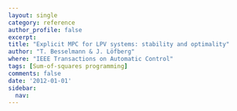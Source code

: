 ```yaml
---
layout: single
category: reference
author_profile: false
excerpt: 
title: "Explicit MPC for LPV systems: stability and optimality"
author: "T. Besselmann & J. Löfberg"
where: "IEEE Transactions on Automatic Control"
tags: [Sum-of-squares programming]
comments: false
date: '2012-01-01'
sidebar:
  nav: 
---
```

